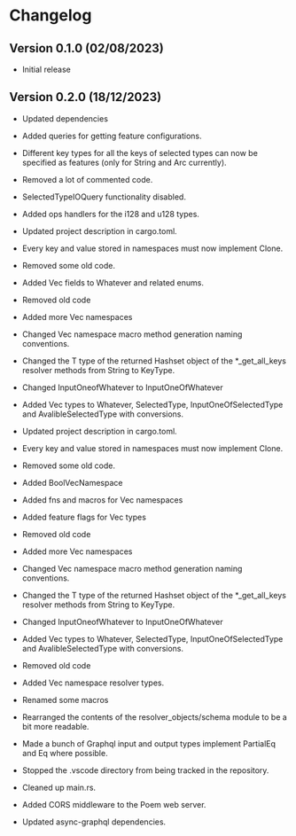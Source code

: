 # Changelog

## Version 0.1.0 (02/08/2023)

- Initial release

## Version 0.2.0 (18/12/2023)

- Updated dependencies
- Added queries for getting feature configurations.
- Different key types for all the keys of selected types can now be specified as features (only for String and Arc<String> currently).
- Removed a lot of commented code.
- SelectedTypeIOQuery functionality disabled.
- Added ops handlers for the i128 and u128 types.

- Updated project description in cargo.toml.
- Every key and value stored in namespaces must now implement Clone.
- Removed some old code.

- Added Vec fields to Whatever and related enums. 

- Removed old code
- Added more Vec namespaces
- Changed Vec namespace macro method generation naming conventions.
- Changed the T type of the returned Hashset object of the *_get_all_keys resolver methods from String to KeyType.
- Changed InputOneofWhatever to InputOneOfWhatever
- Added Vec types to Whatever, SelectedType, InputOneOfSelectedType and AvalibleSelectedType with conversions.

- Updated project description in cargo.toml.
- Every key and value stored in namespaces must now implement Clone.
- Removed some old code.

- Added BoolVecNamespace
- Added fns and macros for Vec namespaces
- Added feature flags for Vec types

- Removed old code
- Added more Vec namespaces
- Changed Vec namespace macro method generation naming conventions.
- Changed the T type of the returned Hashset object of the *_get_all_keys resolver methods from String to KeyType.
- Changed InputOneofWhatever to InputOneOfWhatever
- Added Vec types to Whatever, SelectedType, InputOneOfSelectedType and AvalibleSelectedType with conversions.

- Removed old code
- Added Vec namespace resolver types.
- Renamed some macros
- Rearranged the contents of the resolver_objects/schema module to be a bit more readable.
- Made a bunch of Graphql input and output types implement PartialEq and Eq where possible.

- Stopped the .vscode directory from being tracked in the repository.

- Cleaned up main.rs.
- Added CORS middleware to the Poem web server.
- Updated async-graphql dependencies.







